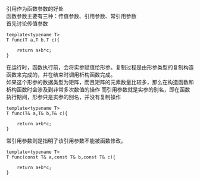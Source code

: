 引用作为函数参数的好处  
函数参数主要有三种：传值参数、引用参数、常引用参数  
首先讨论传值参数  
```
template<typename T>
T func(T a,T b,T c){

    return a+b*c;
}
```
在运行时，函数执行前，会将实参赋值给形参。复制过程是由形参类型的复制构造函数来完成的，并在结束时调用析构函数完成。  
如果这个形参的数据类型为矩阵，而且矩阵的元素数量比较多，那么在构造函数和析构函数时会涉及到非常多次数值的操作
而引用参数就是实参的别名，即在函数执行期间，形参只是实参的别名，并没有复制操作
```
template<typename T>
T func(T& a,T& b,T& c){

    return a+b*c;
}
```
常引用参数则是指明了该引用参数不能被函数修改。
```
template<typename T>
T func(const T& a,const T& b,const T& c){

    return a+b*c;
}
```